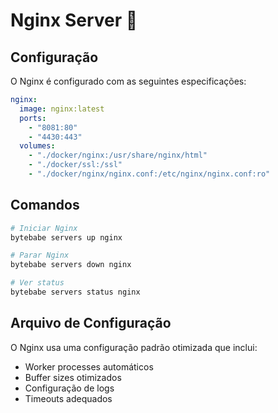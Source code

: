 # Nginx Server 🔄

## Configuração

O Nginx é configurado com as seguintes especificações:

```yaml
nginx:
  image: nginx:latest
  ports:
    - "8081:80"
    - "4430:443"
  volumes:
    - "./docker/nginx:/usr/share/nginx/html"
    - "./docker/ssl:/ssl"
    - "./docker/nginx/nginx.conf:/etc/nginx/nginx.conf:ro"
```

## Comandos

```bash
# Iniciar Nginx
bytebabe servers up nginx

# Parar Nginx
bytebabe servers down nginx

# Ver status
bytebabe servers status nginx
```

## Arquivo de Configuração

O Nginx usa uma configuração padrão otimizada que inclui:
- Worker processes automáticos
- Buffer sizes otimizados
- Configuração de logs
- Timeouts adequados